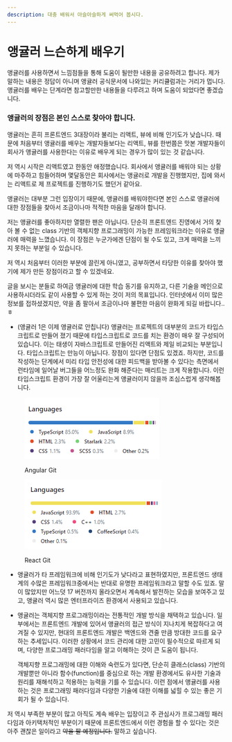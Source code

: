 ```yaml
---
description: 대충 배워서 아슬아슬하게 써먹어 봅시다.
---
```


# 앵귤러 느슨하게 배우기

앵귤러를 사용하면서 느낌점들을 통해 도움이 될만한 내용을 공유하려고 합니다. 제가 말하는 내용은 정답이 아니며 앵귤러 공식문서에 나와있는 커리큘럼과는 거리가 멉니다. 앵귤러를 배우는 단계라면 참고할만한 내용들을 다루려고 하며 도움이 되었다면 좋겠습니다.

### 앵귤러의 장점은 본인 스스로 찾아야 합니다.

앵귤러는 흔히 프론트엔드 3대장이라 불리는 리액트, 뷰에 비해 인기도가 낮습니다. 때문에 처음부터 앵귤러를 배우는 개발자들보다는 리액트, 뷰를 한번쯤은 맛본 개발자들이 회사가 앵귤러를 사용한다는 이유로 배우게 되는 경우가 많이 있는 것 같습니다.

저 역시 시작은 리액트였고 한동안 애정했습니다. 회사에서 앵귤러를 배워야 되는 상황에 마주하고 힘들어하며 몇달동안은 회사에서는 앵귤러로 개발을 진행했지만, 집에 와서는 리액트로 제 프로젝트를 진행하기도 했던거 같아요.

앵귤러는 대부분 그런 입장이기 때문에, 앵귤러를 배워야한다면 본인 스스로 앵귤러에 대한 장점들을 찾아서 조금이나마 적적한 마음을 달래야 합니다.

저는 앵귤러를 좋아하지만 열렬한 팬은 아닙니다. 단순히 프론트엔드 진영에서 거의 찾아 볼 수 없는 class 기반의 객체지향 프로그래밍이 가능한 프레임워크라는 이유로 앵귤러에 매력을 느꼈습니다.  이 장점은 누군가에겐 단점이 될 수도 있고, 크게 매력을 느끼지 못하는 부분일 수 있습니다.

저 역시 처음부터 이러한 부분에 끌린게 아니였고, 공부하면서 타당한 이유를 찾아야 했기에 제가 만든 장점이라고 할 수 있겠네요.

글을 보시는 분들로 하여금 앵귤러에 대한 학습 동기를 유지하고, 다른 기술을 메인으로 사용하시더라도 같이 사용할 수 있게 하는 것이 저의 목표입니다. 인터넷에서 이미 많은 정보를 접하셨겠지만, 약을 좀 팔아서 조금이나마 불편한 마음이 완화게 되길 바랍니다..ㅎ

* (앵귤러 1은 이제 앵귤러로 안칩니다) 앵귤러는 프로젝트의 대부분의 코드가 타입스크립트로 만들어 졌기 때문에 타입스크립트로 코드를 치는 환경이 매우 잘 구성되어 있습니다. 이는 태생이 자바스크립트로 만들어진 리액트와 제일 비교되는 부분입니다. 타입스크립트는 만능이 아닙니다. 장점이 있다면 단점도 있겠죠. 하지만, 코드를 작성하는 단계에서 미리 타입 안전성에 대한 피드백을 받아볼 수 있다는 측면에서 런타임에 일어날 버그들을 어느정도 완화 해준다는 매리트는 크게 작용합니다. 이런 타입스크립트 환경이 가장 잘 어울리는게 앵귤러이지 않을까 조심스럽게 생각해봅니다.

<figure><img src=".gitbook/assets/image.png" alt=""><figcaption><p>Angular Git</p></figcaption></figure>

<figure><img src=".gitbook/assets/image (2).png" alt=""><figcaption><p>React Git</p></figcaption></figure>

* 앵귤러가 타 프레임워크에 비해 인기도가 낮다라고 표현하였지만, 프론트엔드 생태계의 수많은 프레임워크중에서는 반대로 유명한 프레임워크라고 말할 수도 있죠. 말이 많았지만 어느덧 17 버전까지 올라오면서 계속해서 발전하는 모습을 보여주고 있고, 앵귤러 역시 많은  엔터프라이즈 환경에서 사용되고 있습니다.
*   앵귤러는 객체지향 프로그래밍이라는 전통적인 개발 방식을 채택하고 있습니다. 일부에서는 프론트엔드 개발에 있어서 앵귤러의 접근 방식이 지나치게 복잡하다고 여겨질 수 있지만, 현대의 프론트엔드 개발은 백엔드와 견줄 만큼 방대한 코드를 요구하는 추세입니다. 이러한 상황에서 코드 관리에 대한 고민이 필수적으로 따르게 되며, 다양한 프로그래밍 패러다임을 알고 이해하는 것이 큰 도움이 됩니다.

    객체지향 프로그래밍에 대한 이해와 숙련도가 있다면, 단순히 클래스(class) 기반의 개발뿐만 아니라 함수(function)를 중심으로 하는 개발 환경에서도 유사한 기술과 원리를 재해석하고 적용하는 능력을 기를 수 있습니다. 이런 점에서 앵귤러를 사용하는 것은 프로그래밍 패러다임과 다양한 기술에 대한 이해를 넓힐 수 있는 좋은 기회가 될 수 있습니다.&#x20;

저 역시 부족한 부분이 많고 아직도 계속 배우는 입장이고 주 관심사가 프로그래밍 패러다임과 아키택처적인 부분이기 때문에 프론트엔드에서 이런 경험을 할 수 있다는 것은 아주 괜찮은 일이라고 ~~약을 팔 예정입니다.~~ 말하고 싶습니다.
